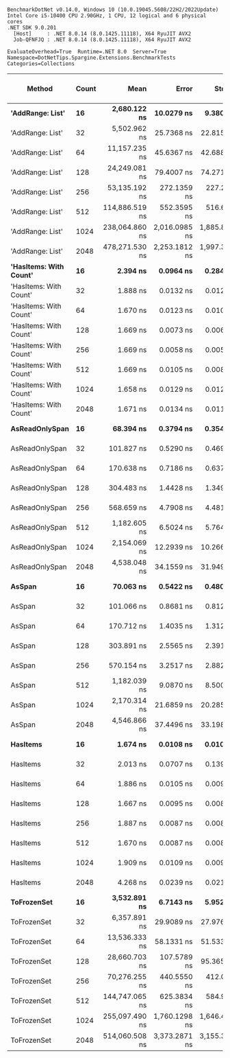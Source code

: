 ```

BenchmarkDotNet v0.14.0, Windows 10 (10.0.19045.5608/22H2/2022Update)
Intel Core i5-10400 CPU 2.90GHz, 1 CPU, 12 logical and 6 physical cores
.NET SDK 9.0.201
  [Host]     : .NET 8.0.14 (8.0.1425.11118), X64 RyuJIT AVX2
  Job-QFNFJQ : .NET 8.0.14 (8.0.1425.11118), X64 RyuJIT AVX2

EvaluateOverhead=True  Runtime=.NET 8.0  Server=True  
Namespace=DotNetTips.Spargine.Extensions.BenchmarkTests  Categories=Collections  

```
| Method                 | Count | Mean           | Error         | StdDev        | StdErr      | Median         | Min            | Q1             | Q3             | Max            | Op/s          | CI99.9% Margin | Iterations | Kurtosis | MValue | Skewness | Rank | LogicalGroup | Baseline | Exceptions | Gen0   | Completed Work Items | Lock Contentions | Code Size | Allocated |
|----------------------- |------ |---------------:|--------------:|--------------:|------------:|---------------:|---------------:|---------------:|---------------:|---------------:|--------------:|---------------:|-----------:|---------:|-------:|---------:|-----:|------------- |--------- |-----------:|-------:|---------------------:|-----------------:|----------:|----------:|
| **&#39;AddRange: List&#39;**       | **16**    |   **2,680.122 ns** |    **10.0279 ns** |     **9.3801 ns** |   **2.4219 ns** |   **2,682.376 ns** |   **2,663.412 ns** |   **2,674.985 ns** |   **2,684.714 ns** |   **2,695.767 ns** |     **373,117.4** |      **6.2890 ns** |      **15.00** |    **2.044** |  **2.000** |  **-0.4158** |   **12** | *****            | **No**       |          **-** | **0.0076** |                    **-** |                **-** |        **NA** |     **768 B** |
| &#39;AddRange: List&#39;       | 32    |   5,502.962 ns |    25.7368 ns |    22.8150 ns |   6.0976 ns |   5,498.791 ns |   5,468.583 ns |   5,491.971 ns |   5,518.099 ns |   5,551.620 ns |     181,720.3 |      3.9512 ns |      14.00 |    2.323 |  2.000 |   0.5044 |   15 | *            | No       |          - | 0.0076 |                    - |                - |        NA |    1368 B |
| &#39;AddRange: List&#39;       | 64    |  11,157.235 ns |    45.6367 ns |    42.6886 ns |  11.0221 ns |  11,154.913 ns |  11,097.775 ns |  11,128.694 ns |  11,184.809 ns |  11,250.027 ns |      89,627.9 |      1.9889 ns |      15.00 |    2.288 |  2.000 |   0.4416 |   17 | *            | No       |          - | 0.0153 |                    - |                - |        NA |    2328 B |
| &#39;AddRange: List&#39;       | 128   |  24,249.081 ns |    79.4007 ns |    74.2714 ns |  19.1768 ns |  24,228.088 ns |  24,151.810 ns |  24,189.014 ns |  24,297.610 ns |  24,388.214 ns |      41,238.7 |     -2.0884 ns |      15.00 |    1.715 |  2.000 |   0.3077 |   19 | *            | No       |          - | 0.0305 |                    - |                - |        NA |    4128 B |
| &#39;AddRange: List&#39;       | 256   |  53,135.192 ns |   272.1359 ns |   227.2458 ns |  63.0266 ns |  53,150.711 ns |  52,737.857 ns |  53,055.240 ns |  53,284.116 ns |  53,565.115 ns |      18,819.9 |    -25.0133 ns |      13.00 |    2.258 |  2.000 |  -0.1161 |   21 | *            | No       |          - | 0.0610 |                    - |                - |        NA |    8808 B |
| &#39;AddRange: List&#39;       | 512   | 114,886.519 ns |   552.3595 ns |   516.6775 ns | 133.4055 ns | 114,814.490 ns | 113,929.980 ns | 114,628.705 ns | 115,139.301 ns | 115,808.459 ns |       8,704.2 |    -59.2028 ns |      15.00 |    2.244 |  2.000 |   0.1133 |   23 | *            | No       |          - | 0.1221 |                    - |                - |        NA |   18568 B |
| &#39;AddRange: List&#39;       | 1024  | 238,064.860 ns | 2,016.0985 ns | 1,885.8598 ns | 486.9269 ns | 237,664.941 ns | 235,890.674 ns | 236,523.413 ns | 239,452.075 ns | 241,742.773 ns |       4,200.5 |   -235.9634 ns |      15.00 |    1.823 |  2.000 |   0.5817 |   25 | *            | No       |          - |      - |                    - |                - |        NA |   32129 B |
| &#39;AddRange: List&#39;       | 2048  | 478,271.530 ns | 2,253.1812 ns | 1,997.3864 ns | 533.8240 ns | 478,461.353 ns | 474,277.490 ns | 477,353.796 ns | 480,014.258 ns | 480,474.756 ns |       2,090.9 |   -259.9120 ns |      14.00 |    2.203 |  2.000 |  -0.6628 |   27 | *            | No       |          - | 0.4883 |                    - |                - |        NA |   67609 B |
| **&#39;HasItems: With Count&#39;** | **16**    |       **2.394 ns** |     **0.0964 ns** |     **0.2843 ns** |   **0.0284 ns** |       **2.550 ns** |       **1.852 ns** |       **2.145 ns** |       **2.593 ns** |       **2.637 ns** | **417,680,888.8** |     **49.9858 ns** |     **100.00** |    **2.219** |  **2.703** |  **-1.0236** |    **3** | *****            | **No**       |          **-** |      **-** |                    **-** |                **-** |      **96 B** |         **-** |
| &#39;HasItems: With Count&#39; | 32    |       1.888 ns |     0.0132 ns |     0.0124 ns |   0.0032 ns |       1.884 ns |       1.874 ns |       1.878 ns |       1.895 ns |       1.911 ns | 529,730,679.2 |      7.4984 ns |      15.00 |    1.916 |  2.000 |   0.6189 |    2 | *            | No       |          - |      - |                    - |                - |      96 B |         - |
| &#39;HasItems: With Count&#39; | 64    |       1.670 ns |     0.0123 ns |     0.0109 ns |   0.0029 ns |       1.668 ns |       1.656 ns |       1.663 ns |       1.675 ns |       1.694 ns | 598,747,792.7 |      6.9985 ns |      14.00 |    2.439 |  2.000 |   0.6733 |    1 | *            | No       |          - |      - |                    - |                - |      96 B |         - |
| &#39;HasItems: With Count&#39; | 128   |       1.669 ns |     0.0073 ns |     0.0068 ns |   0.0018 ns |       1.671 ns |       1.658 ns |       1.664 ns |       1.674 ns |       1.679 ns | 599,010,299.7 |      7.4991 ns |      15.00 |    1.711 |  2.000 |  -0.3445 |    1 | *            | No       |          - |      - |                    - |                - |      96 B |         - |
| &#39;HasItems: With Count&#39; | 256   |       1.669 ns |     0.0058 ns |     0.0051 ns |   0.0014 ns |       1.669 ns |       1.658 ns |       1.667 ns |       1.671 ns |       1.677 ns | 599,141,522.0 |      6.9993 ns |      14.00 |    2.701 |  2.000 |  -0.2319 |    1 | *            | No       |          - |      - |                    - |                - |      96 B |         - |
| &#39;HasItems: With Count&#39; | 512   |       1.669 ns |     0.0105 ns |     0.0088 ns |   0.0024 ns |       1.668 ns |       1.647 ns |       1.666 ns |       1.677 ns |       1.680 ns | 599,058,564.0 |      6.4988 ns |      13.00 |    3.628 |  2.000 |  -0.9342 |    1 | *            | No       |          - |      - |                    - |                - |      96 B |         - |
| &#39;HasItems: With Count&#39; | 1024  |       1.658 ns |     0.0129 ns |     0.0120 ns |   0.0031 ns |       1.657 ns |       1.638 ns |       1.649 ns |       1.667 ns |       1.678 ns | 603,193,934.9 |      7.4984 ns |      15.00 |    1.749 |  2.000 |   0.1734 |    1 | *            | No       |          - |      - |                    - |                - |      96 B |         - |
| &#39;HasItems: With Count&#39; | 2048  |       1.671 ns |     0.0134 ns |     0.0119 ns |   0.0032 ns |       1.669 ns |       1.649 ns |       1.667 ns |       1.674 ns |       1.694 ns | 598,354,847.2 |      6.9984 ns |      14.00 |    2.483 |  2.000 |   0.3754 |    1 | *            | No       |          - |      - |                    - |                - |      96 B |         - |
| **AsReadOnlySpan**         | **16**    |      **68.394 ns** |     **0.3794 ns** |     **0.3549 ns** |   **0.0916 ns** |      **68.433 ns** |      **67.859 ns** |      **68.095 ns** |      **68.573 ns** |      **68.981 ns** |  **14,621,229.4** |      **7.4542 ns** |      **15.00** |    **1.726** |  **2.000** |   **0.0307** |    **5** | *****            | **No**       |          **-** | **0.0032** |                    **-** |                **-** |   **1,125 B** |     **304 B** |
| AsReadOnlySpan         | 32    |     101.827 ns |     0.5290 ns |     0.4690 ns |   0.1253 ns |     101.756 ns |     101.166 ns |     101.556 ns |     102.004 ns |     102.894 ns |   9,820,612.5 |      6.9373 ns |      14.00 |    2.661 |  2.000 |   0.7407 |    6 | *            | No       |          - | 0.0061 |                    - |                - |   1,125 B |     560 B |
| AsReadOnlySpan         | 64    |     170.638 ns |     0.7186 ns |     0.6370 ns |   0.1702 ns |     170.682 ns |     169.687 ns |     170.065 ns |     171.056 ns |     171.724 ns |   5,860,344.3 |      6.9149 ns |      14.00 |    1.653 |  2.000 |   0.0994 |    7 | *            | No       |          - | 0.0117 |                    - |                - |   1,125 B |    1072 B |
| AsReadOnlySpan         | 128   |     304.483 ns |     1.4428 ns |     1.3496 ns |   0.3485 ns |     304.050 ns |     302.567 ns |     303.741 ns |     305.189 ns |     306.806 ns |   3,284,258.7 |      7.3258 ns |      15.00 |    1.838 |  2.000 |   0.3764 |    8 | *            | No       |          - | 0.0229 |                    - |                - |   1,125 B |    2096 B |
| AsReadOnlySpan         | 256   |     568.659 ns |     4.7908 ns |     4.4813 ns |   1.1571 ns |     570.237 ns |     559.817 ns |     565.778 ns |     572.316 ns |     572.919 ns |   1,758,522.8 |      6.9215 ns |      15.00 |    1.956 |  2.000 |  -0.7433 |    9 | *            | No       |          - | 0.0448 |                    - |                - |   1,125 B |    4144 B |
| AsReadOnlySpan         | 512   |   1,182.605 ns |     6.5024 ns |     5.7642 ns |   1.5405 ns |   1,182.498 ns |   1,167.434 ns |   1,180.810 ns |   1,186.162 ns |   1,191.473 ns |     845,590.9 |      6.2297 ns |      14.00 |    3.978 |  2.000 |  -0.9819 |   10 | *            | No       |          - | 0.0896 |                    - |                - |   1,125 B |    8240 B |
| AsReadOnlySpan         | 1024  |   2,154.069 ns |    12.2939 ns |    10.2660 ns |   2.8473 ns |   2,152.420 ns |   2,137.505 ns |   2,147.449 ns |   2,160.421 ns |   2,170.612 ns |     464,237.7 |      5.0764 ns |      13.00 |    1.686 |  2.000 |   0.1085 |   11 | *            | No       |          - | 0.1755 |                    - |                - |   1,125 B |   16432 B |
| AsReadOnlySpan         | 2048  |   4,538.048 ns |    34.1559 ns |    31.9495 ns |   8.2493 ns |   4,543.963 ns |   4,483.193 ns |   4,511.166 ns |   4,568.642 ns |   4,580.772 ns |     220,359.1 |      3.3753 ns |      15.00 |    1.428 |  2.000 |  -0.1705 |   14 | *            | No       |          - | 0.3510 |                    - |                - |   1,125 B |   32816 B |
| **AsSpan**                 | **16**    |      **70.063 ns** |     **0.5422 ns** |     **0.4806 ns** |   **0.1284 ns** |      **70.170 ns** |      **69.233 ns** |      **69.667 ns** |      **70.299 ns** |      **70.842 ns** |  **14,272,961.7** |      **6.9358 ns** |      **14.00** |    **1.929** |  **2.000** |  **-0.0293** |    **5** | *****            | **No**       |          **-** | **0.0032** |                    **-** |                **-** |   **1,064 B** |     **304 B** |
| AsSpan                 | 32    |     101.066 ns |     0.8681 ns |     0.8120 ns |   0.2097 ns |     101.339 ns |      99.605 ns |     100.356 ns |     101.715 ns |     102.255 ns |   9,894,567.0 |      7.3952 ns |      15.00 |    1.471 |  2.000 |  -0.2093 |    6 | *            | No       |          - | 0.0061 |                    - |                - |   1,064 B |     560 B |
| AsSpan                 | 64    |     170.712 ns |     1.4035 ns |     1.3128 ns |   0.3390 ns |     170.100 ns |     168.950 ns |     169.719 ns |     171.544 ns |     173.010 ns |   5,857,802.0 |      7.3305 ns |      15.00 |    1.746 |  2.000 |   0.5285 |    7 | *            | No       |          - | 0.0117 |                    - |                - |   1,064 B |    1072 B |
| AsSpan                 | 128   |     303.891 ns |     2.5565 ns |     2.3914 ns |   0.6175 ns |     304.379 ns |     300.211 ns |     302.178 ns |     305.294 ns |     309.448 ns |   3,290,656.9 |      7.1913 ns |      15.00 |    2.694 |  2.000 |   0.4373 |    8 | *            | No       |          - | 0.0229 |                    - |                - |   1,064 B |    2096 B |
| AsSpan                 | 256   |     570.154 ns |     3.2517 ns |     2.8826 ns |   0.7704 ns |     570.427 ns |     565.172 ns |     567.984 ns |     571.825 ns |     576.482 ns |   1,753,913.2 |      6.6148 ns |      14.00 |    2.593 |  2.000 |   0.2711 |    9 | *            | No       |          - | 0.0448 |                    - |                - |   1,064 B |    4144 B |
| AsSpan                 | 512   |   1,182.039 ns |     9.0870 ns |     8.5000 ns |   2.1947 ns |   1,183.298 ns |   1,170.897 ns |   1,173.423 ns |   1,189.000 ns |   1,197.656 ns |     845,995.5 |      6.4027 ns |      15.00 |    1.594 |  2.000 |   0.1500 |   10 | *            | No       |          - | 0.0896 |                    - |                - |   1,064 B |    8240 B |
| AsSpan                 | 1024  |   2,170.314 ns |    21.6859 ns |    20.2850 ns |   5.2376 ns |   2,178.346 ns |   2,140.244 ns |   2,150.222 ns |   2,188.450 ns |   2,194.865 ns |     460,762.8 |      4.8812 ns |      15.00 |    1.277 |  2.000 |  -0.2291 |   11 | *            | No       |          - | 0.1755 |                    - |                - |   1,064 B |   16432 B |
| AsSpan                 | 2048  |   4,546.866 ns |    37.4496 ns |    33.1981 ns |   8.8726 ns |   4,547.026 ns |   4,470.836 ns |   4,536.573 ns |   4,564.630 ns |   4,599.511 ns |     219,931.7 |      2.5637 ns |      14.00 |    2.844 |  2.000 |  -0.5730 |   14 | *            | No       |          - | 0.3510 |                    - |                - |   1,064 B |   32816 B |
| **HasItems**               | **16**    |       **1.674 ns** |     **0.0108 ns** |     **0.0101 ns** |   **0.0026 ns** |       **1.674 ns** |       **1.660 ns** |       **1.667 ns** |       **1.682 ns** |       **1.693 ns** | **597,298,662.0** |      **7.4987 ns** |      **15.00** |    **1.761** |  **2.000** |   **0.1764** |    **1** | *****            | **No**       |          **-** |      **-** |                    **-** |                **-** |      **95 B** |         **-** |
| HasItems               | 32    |       2.013 ns |     0.0707 ns |     0.1396 ns |   0.0202 ns |       1.969 ns |       1.875 ns |       1.895 ns |       2.095 ns |       2.351 ns | 496,880,430.5 |     23.9899 ns |      48.00 |    2.361 |  2.320 |   0.8041 |    2 | *            | No       |          - |      - |                    - |                - |      95 B |         - |
| HasItems               | 64    |       1.886 ns |     0.0105 ns |     0.0093 ns |   0.0025 ns |       1.886 ns |       1.872 ns |       1.879 ns |       1.893 ns |       1.900 ns | 530,095,249.7 |      6.9988 ns |      14.00 |    1.519 |  2.000 |  -0.0512 |    2 | *            | No       |          - |      - |                    - |                - |      95 B |         - |
| HasItems               | 128   |       1.667 ns |     0.0095 ns |     0.0089 ns |   0.0023 ns |       1.664 ns |       1.653 ns |       1.661 ns |       1.673 ns |       1.685 ns | 599,881,451.9 |      7.4988 ns |      15.00 |    2.045 |  2.000 |   0.3717 |    1 | *            | No       |          - |      - |                    - |                - |      95 B |         - |
| HasItems               | 256   |       1.887 ns |     0.0087 ns |     0.0081 ns |   0.0021 ns |       1.885 ns |       1.875 ns |       1.882 ns |       1.894 ns |       1.903 ns | 529,993,783.3 |      7.4989 ns |      15.00 |    1.938 |  2.000 |   0.1723 |    2 | *            | No       |          - |      - |                    - |                - |      95 B |         - |
| HasItems               | 512   |       1.670 ns |     0.0087 ns |     0.0081 ns |   0.0021 ns |       1.669 ns |       1.657 ns |       1.665 ns |       1.675 ns |       1.684 ns | 598,767,050.8 |      7.4990 ns |      15.00 |    2.004 |  2.000 |   0.0654 |    1 | *            | No       |          - |      - |                    - |                - |      95 B |         - |
| HasItems               | 1024  |       1.909 ns |     0.0109 ns |     0.0096 ns |   0.0026 ns |       1.905 ns |       1.897 ns |       1.904 ns |       1.913 ns |       1.929 ns | 523,811,023.6 |      6.9987 ns |      14.00 |    2.194 |  2.000 |   0.6745 |    2 | *            | No       |          - |      - |                    - |                - |      95 B |         - |
| HasItems               | 2048  |       4.268 ns |     0.0239 ns |     0.0211 ns |   0.0057 ns |       4.265 ns |       4.238 ns |       4.256 ns |       4.282 ns |       4.313 ns | 234,283,256.1 |      6.9972 ns |      14.00 |    2.239 |  2.000 |   0.3885 |    4 | *            | No       |          - |      - |                    - |                - |      94 B |         - |
| **ToFrozenSet**            | **16**    |   **3,532.891 ns** |     **6.7143 ns** |     **5.9521 ns** |   **1.5908 ns** |   **3,532.668 ns** |   **3,520.736 ns** |   **3,530.811 ns** |   **3,536.109 ns** |   **3,543.407 ns** |     **283,054.3** |      **6.2046 ns** |      **14.00** |    **2.614** |  **2.000** |  **-0.2480** |   **13** | *****            | **No**       |          **-** | **0.0229** |                    **-** |                **-** |   **2,243 B** |    **2416 B** |
| ToFrozenSet            | 32    |   6,357.891 ns |    29.9089 ns |    27.9768 ns |   7.2236 ns |   6,357.112 ns |   6,303.786 ns |   6,341.756 ns |   6,374.206 ns |   6,410.466 ns |     157,284.8 |      3.8882 ns |      15.00 |    2.237 |  2.000 |   0.0203 |   16 | *            | No       |          - | 0.0305 |                    - |                - |   2,243 B |    3456 B |
| ToFrozenSet            | 64    |  13,536.333 ns |    58.1331 ns |    51.5335 ns |  13.7729 ns |  13,539.649 ns |  13,457.496 ns |  13,496.515 ns |  13,570.328 ns |  13,633.932 ns |      73,875.2 |      0.1136 ns |      14.00 |    1.972 |  2.000 |   0.0486 |   18 | *            | No       |          - | 0.0763 |                    - |                - |   2,243 B |    7720 B |
| ToFrozenSet            | 128   |  28,660.703 ns |   107.5789 ns |    95.3659 ns |  25.4876 ns |  28,629.787 ns |  28,537.785 ns |  28,597.445 ns |  28,711.738 ns |  28,817.476 ns |      34,891.0 |     -5.7438 ns |      14.00 |    1.587 |  2.000 |   0.3550 |   20 | *            | No       |          - | 0.1831 |                    - |                - |   2,243 B |   16536 B |
| ToFrozenSet            | 256   |  70,276.255 ns |   440.5550 ns |   412.0954 ns | 106.4026 ns |  70,348.193 ns |  69,540.210 ns |  69,999.261 ns |  70,588.892 ns |  70,892.114 ns |      14,229.6 |    -45.7013 ns |      15.00 |    1.786 |  2.000 |  -0.3767 |   22 | *            | No       |          - | 0.4883 |                    - |                - |   2,243 B |   48496 B |
| ToFrozenSet            | 512   | 144,747.065 ns |   625.3834 ns |   584.9841 ns | 151.0422 ns | 144,755.725 ns | 143,931.506 ns | 144,244.177 ns | 145,069.543 ns | 145,934.363 ns |       6,908.6 |    -68.0211 ns |      15.00 |    2.061 |  2.000 |   0.3936 |   24 | *            | No       |          - | 0.7324 |                    - |                - |   2,243 B |   76144 B |
| ToFrozenSet            | 1024  | 255,097.490 ns | 1,760.1298 ns | 1,646.4265 ns | 425.1055 ns | 255,271.631 ns | 252,903.125 ns | 253,596.484 ns | 255,926.880 ns | 258,682.666 ns |       3,920.1 |   -205.0528 ns |      15.00 |    2.327 |  2.000 |   0.4830 |   26 | *            | No       |          - | 0.4883 |                    - |                - |   2,243 B |   83033 B |
| ToFrozenSet            | 2048  | 514,060.508 ns | 3,373.2871 ns | 3,155.3749 ns | 814.7143 ns | 513,208.691 ns | 509,212.402 ns | 511,838.281 ns | 517,006.787 ns | 519,245.117 ns |       1,945.3 |   -399.8571 ns |      15.00 |    1.444 |  2.000 |   0.0927 |   28 | *            | No       |          - | 0.9766 |                    - |                - |   2,243 B |  172097 B |
